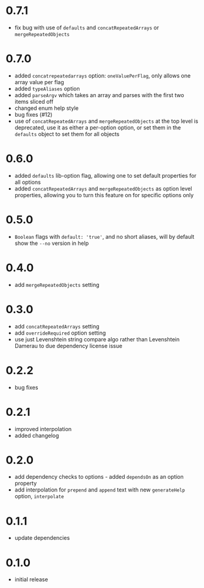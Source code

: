 # 0.7.1
- fix bug with use of `defaults` and `concatRepeatedArrays` or `mergeRepeatedObjects`

# 0.7.0
- added `concatrepeatedarrays` option: `oneValuePerFlag`, only allows one array value per flag
- added `typeAliases` option
- added `parseArgv` which takes an array and parses with the first two items sliced off
- changed enum help style
- bug fixes (#12)
- use of `concatRepeatedArrays` and `mergeRepeatedObjects` at the top level is deprecated, use it as either a per-option option, or set them in the `defaults` object to set them for all objects

# 0.6.0
- added `defaults` lib-option flag, allowing one to set default properties for all options
- added `concatRepeatedArrays` and `mergeRepeatedObjects` as option level properties, allowing you to turn this feature on for specific options only

# 0.5.0
- `Boolean` flags with `default: 'true'`, and no short aliases, will by default show the `--no` version in help

# 0.4.0
- add `mergeRepeatedObjects` setting

# 0.3.0
- add `concatRepeatedArrays` setting
- add `overrideRequired` option setting
- use just Levenshtein string compare algo rather than Levenshtein Damerau to due dependency license issue

# 0.2.2
- bug fixes

# 0.2.1
- improved interpolation
- added changelog

# 0.2.0
- add dependency checks to options - added `dependsOn` as an option property
- add interpolation for `prepend` and `append` text with new `generateHelp` option, `interpolate`

# 0.1.1
- update dependencies

# 0.1.0
- initial release
